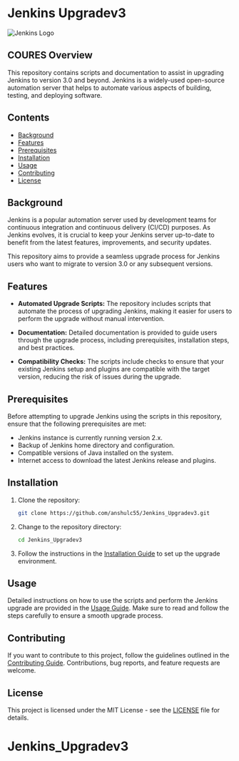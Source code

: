 # Jenkins Upgradev3

![Jenkins Logo](https://jenkins.io/images/logos/jenkins-logo.png)

## COURES Overview

This repository contains scripts and documentation to assist in upgrading Jenkins to version 3.0 and beyond. Jenkins is a widely-used open-source automation server that helps to automate various aspects of building, testing, and deploying software.

## Contents

- [Background](#background)
- [Features](#features)
- [Prerequisites](#prerequisites)
- [Installation](#installation)
- [Usage](#usage)
- [Contributing](#contributing)
- [License](#license)

## Background

Jenkins is a popular automation server used by development teams for continuous integration and continuous delivery (CI/CD) purposes. As Jenkins evolves, it is crucial to keep your Jenkins server up-to-date to benefit from the latest features, improvements, and security updates.

This repository aims to provide a seamless upgrade process for Jenkins users who want to migrate to version 3.0 or any subsequent versions.

## Features

- **Automated Upgrade Scripts:** The repository includes scripts that automate the process of upgrading Jenkins, making it easier for users to perform the upgrade without manual intervention.

- **Documentation:** Detailed documentation is provided to guide users through the upgrade process, including prerequisites, installation steps, and best practices.

- **Compatibility Checks:** The scripts include checks to ensure that your existing Jenkins setup and plugins are compatible with the target version, reducing the risk of issues during the upgrade.

## Prerequisites

Before attempting to upgrade Jenkins using the scripts in this repository, ensure that the following prerequisites are met:

- Jenkins instance is currently running version 2.x.
- Backup of Jenkins home directory and configuration.
- Compatible versions of Java installed on the system.
- Internet access to download the latest Jenkins release and plugins.

## Installation

1. Clone the repository:

   ```bash
   git clone https://github.com/anshulc55/Jenkins_Upgradev3.git
   ```

2. Change to the repository directory:

   ```bash
   cd Jenkins_Upgradev3
   ```

3. Follow the instructions in the [Installation Guide](docs/InstallationGuide.md) to set up the upgrade environment.

## Usage

Detailed instructions on how to use the scripts and perform the Jenkins upgrade are provided in the [Usage Guide](docs/UsageGuide.md). Make sure to read and follow the steps carefully to ensure a smooth upgrade process.

## Contributing

If you want to contribute to this project, follow the guidelines outlined in the [Contributing Guide](CONTRIBUTING.md). Contributions, bug reports, and feature requests are welcome.

## License

This project is licensed under the MIT License - see the [LICENSE](LICENSE) file for details.
# Jenkins_Upgradev3
